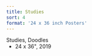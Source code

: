 ```yaml
---
title: Studies
sort: 4
format: '24 x 36 inch Posters'
---
```

<div class="project-info">
<span class="name">Studies, Doodles</span>
<div>

<ul style="margin-top: 0;">
<li>24 x 36", 2019</li>
</ul>

</div>
</div>

<dynamic-image filename="crayon-01.jpg" class="image-50w image-1 shadow"></dynamic-image>
<dynamic-image filename="forgetmenots.jpg" class="image-50w image-2"></dynamic-image>
<dynamic-image filename="pfk.jpg" class="image-50w image-1 shadow"></dynamic-image>
<dynamic-image filename="n-n.jpg" class="image-50w image-2 shadow"></dynamic-image>
